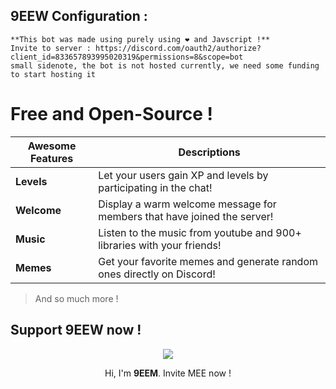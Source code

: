 ## 9EEW Configuration :
```
**This bot was made using purely using ❤ and Javscript !**
Invite to server : https://discord.com/oauth2/authorize?client_id=833657893995020319&permissions=8&scope=bot
small sidenote, the bot is not hosted currently, we need some funding to start hosting it
```

# Free and Open-Source !

|Awesome Features|Descriptions|
|-------|-----------|
|**Levels**|Let your users gain XP and levels by participating in the chat!|
|**Welcome**|Display a warm welcome message for members that have joined the server!|
|**Music**|Listen to the music from youtube and 900+ libraries with your friends!|
|**Memes**|Get your favorite memes and generate random ones directly on Discord!|
> And so much more !
## Support 9EEW now !

<p align="center">
<img src="https://cdn.discordapp.com/attachments/826578633228812331/833557089388331038/image.png">
</p>
<p align="center">
Hi, I'm <b>9EEM</b>. Invite MEE now !
</p>
